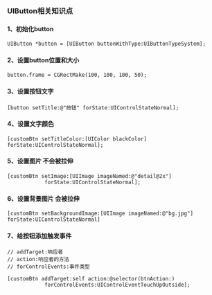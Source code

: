 ### UIButton相关知识点

#### 1、初始化button

```objc
UIButton *button = [UIButton buttonWithType:UIButtonTypeSystem];
```

#### 2、设置button位置和大小

```objc
button.frame = CGRectMake(100, 100, 100, 50);
```

#### 3、设置按钮文字

```objc
[button setTitle:@"按钮" forState:UIControlStateNormal];
```

#### 4、设置文字颜色

```objc
[customBtn setTitleColor:[UIColor blackColor] forState:UIControlStateNormal];
```

#### 5、设置图片 不会被拉伸

```objc
[customBtn setImage:[UIImage imageNamed:@"detail@2x"]
			forState:UIControlStateNormal];
```

#### 6、设置背景图片  会被拉伸

```objc
[customBtn setBackgroundImage:[UIImage imageNamed:@"bg.jpg"]   forState:UIControlStateNormal]
```

#### 7、给按钮添加触发事件

```objc
// addTarget:响应者
// action:响应者的方法
// forControlEvents:事件类型

[customBtn addTarget:self action:@selector(btnAction:) 
			forControlEvents:UIControlEventTouchUpOutside];
```


